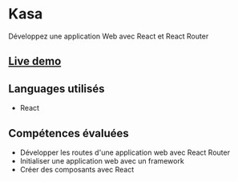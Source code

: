 # Kasa
Développez une application Web avec React et React Router

## [Live demo](https://timjn-kasa.netlify.app/)

## Languages utilisés 
 - React

## Compétences évaluées
- Développer les routes d'une application web avec React Router
- Initialiser une application web avec un framework
- Créer des composants avec React
